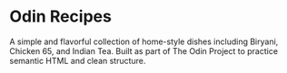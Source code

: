 # Odin Recipes

A simple and flavorful collection of home-style dishes including  Biryani, Chicken 65, and Indian Tea. Built as part of The Odin Project to practice semantic HTML and clean structure.
